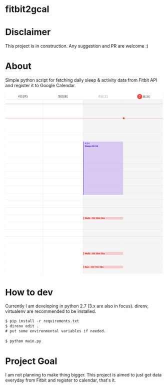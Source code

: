 # fitbit2gcal

# Disclaimer
This project is in construction. Any suggestion and PR are welcome :)

# About
Simple python script for fetching daily sleep & activity data from Fitbit API and register it to Google Calendar.

![Fitbit data sent to Google calendar viewed in iCal](doc/img/fitbit2gcal.png)

# How to dev
Currently I am developing in python 2.7 (3.x are also in focus).
direnv, virtualenv are recommended to be installed.

```
$ pip install -r requirements.txt
$ direnv edit .
# put some environmental variables if needed.

$ python main.py
```

# Project Goal
I am not planning to make thing bigger.
This project is aimed to just get data everyday from Fitbit and register to calendar, that's it.

